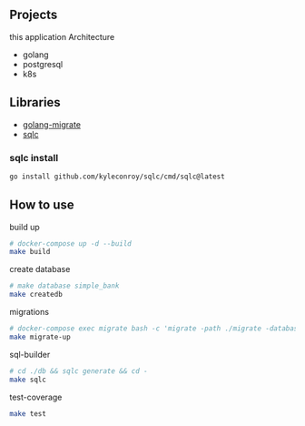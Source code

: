 ## Projects
this application Architecture
- golang
- postgresql
- k8s
## Libraries
- [golang-migrate](https://github.com/golang-migrate/migrate)
- [sqlc](https://github.com/kyleconroy/sqlc)

### sqlc install
```bash
go install github.com/kyleconroy/sqlc/cmd/sqlc@latest
```

## How to use

build up
```bash
# docker-compose up -d --build
make build
```
create database
```bash
# make database simple_bank
make createdb
```
migrations
```bash
# docker-compose exec migrate bash -c 'migrate -path ./migrate -database "{DATABASE_ENGINE}://{POSTGRES_USER}:{POSTGRES_PASSWORD}@db:{PORT}/{DATABASE_NAME}?sslmode=disable" -verbose up'
make migrate-up
```
sql-builder
```bash
# cd ./db && sqlc generate && cd -
make sqlc
```
test-coverage
```bash
make test 
```